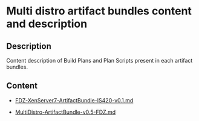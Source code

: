 # Multi distro artifact bundles content and description

## Description

Content description of Build Plans and Plan Scripts present in each artifact bundles.

## Content

* [FDZ-XenServer7-ArtifactBundle-IS420-v0.1.md](https://github.com/donzef/image-streamer-linux/blob/master/src/FDZ-XenServer7-ArtifactBundle-IS420-v0.1/README.md)

* [MultiDistro-ArtifactBundle-v0.5-FDZ.md](https://github.com/donzef/image-streamer-linux/blob/master/src/MultiDistro-ArtifactBundle-v0.5-FDZ/README.md)
